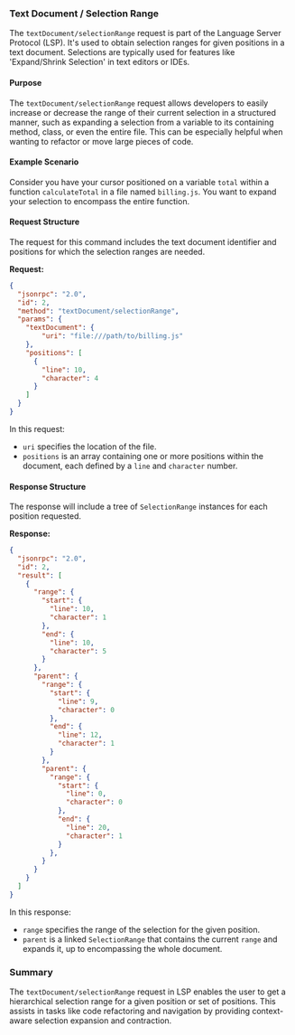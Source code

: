 ### Text Document / Selection Range

The `textDocument/selectionRange` request is part of the Language Server Protocol (LSP). It's used to obtain selection ranges for given positions in a text document. Selections are typically used for features like 'Expand/Shrink Selection' in text editors or IDEs.

#### Purpose

The `textDocument/selectionRange` request allows developers to easily increase or decrease the range of their current selection in a structured manner, such as expanding a selection from a variable to its containing method, class, or even the entire file. This can be especially helpful when wanting to refactor or move large pieces of code.

#### Example Scenario

Consider you have your cursor positioned on a variable `total` within a function `calculateTotal` in a file named `billing.js`. You want to expand your selection to encompass the entire function.

#### Request Structure

The request for this command includes the text document identifier and positions for which the selection ranges are needed.

**Request:**

```json
{
  "jsonrpc": "2.0",
  "id": 2,
  "method": "textDocument/selectionRange",
  "params": {
    "textDocument": {
        "uri": "file:///path/to/billing.js"
    },
    "positions": [
      {
        "line": 10,
        "character": 4
      }
    ]
  }
}
```
In this request:
- `uri` specifies the location of the file.
- `positions` is an array containing one or more positions within the document, each defined by a `line` and `character` number.

#### Response Structure

The response will include a tree of `SelectionRange` instances for each position requested.

**Response:**

```json
{
  "jsonrpc": "2.0",
  "id": 2,
  "result": [
    {
      "range": {
        "start": {
          "line": 10,
          "character": 1
        },
        "end": {
          "line": 10,
          "character": 5
        }
      },
      "parent": {
        "range": {
          "start": {
            "line": 9,
            "character": 0
          },
          "end": {
            "line": 12,
            "character": 1
          }
        },
        "parent": {
          "range": {
            "start": {
              "line": 0,
              "character": 0
            },
            "end": {
              "line": 20,
              "character": 1
            }
          },
        }
      }
    }
  ]
}
```

In this response:
- `range` specifies the range of the selection for the given position.
- `parent` is a linked `SelectionRange` that contains the current `range` and expands it, up to encompassing the whole document.

### Summary

The `textDocument/selectionRange` request in LSP enables the user to get a hierarchical selection range for a given position or set of positions. This assists in tasks like code refactoring and navigation by providing context-aware selection expansion and contraction.